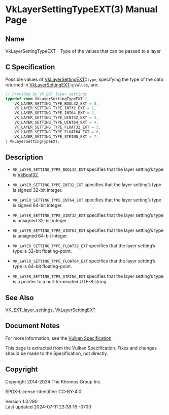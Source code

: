 # VkLayerSettingTypeEXT(3) Manual Page

## Name

VkLayerSettingTypeEXT - Type of the values that can be passed to a layer



## <a href="#_c_specification" class="anchor"></a>C Specification

Possible values of [VkLayerSettingEXT](https://registry.khronos.org/vulkan/specs/1.3-extensions/man/html/VkLayerSettingEXT.html)::`type`,
specifying the type of the data returned in
[VkLayerSettingEXT](https://registry.khronos.org/vulkan/specs/1.3-extensions/man/html/VkLayerSettingEXT.html)::`pValues`, are:

``` c
// Provided by VK_EXT_layer_settings
typedef enum VkLayerSettingTypeEXT {
    VK_LAYER_SETTING_TYPE_BOOL32_EXT = 0,
    VK_LAYER_SETTING_TYPE_INT32_EXT = 1,
    VK_LAYER_SETTING_TYPE_INT64_EXT = 2,
    VK_LAYER_SETTING_TYPE_UINT32_EXT = 3,
    VK_LAYER_SETTING_TYPE_UINT64_EXT = 4,
    VK_LAYER_SETTING_TYPE_FLOAT32_EXT = 5,
    VK_LAYER_SETTING_TYPE_FLOAT64_EXT = 6,
    VK_LAYER_SETTING_TYPE_STRING_EXT = 7,
} VkLayerSettingTypeEXT;
```

## <a href="#_description" class="anchor"></a>Description

- `VK_LAYER_SETTING_TYPE_BOOL32_EXT` specifies that the layer setting’s
  type is [VkBool32](https://registry.khronos.org/vulkan/specs/1.3-extensions/man/html/VkBool32.html).

- `VK_LAYER_SETTING_TYPE_INT32_EXT` specifies that the layer setting’s
  type is signed 32-bit integer.

- `VK_LAYER_SETTING_TYPE_INT64_EXT` specifies that the layer setting’s
  type is signed 64-bit integer.

- `VK_LAYER_SETTING_TYPE_UINT32_EXT` specifies that the layer setting’s
  type is unsigned 32-bit integer.

- `VK_LAYER_SETTING_TYPE_UINT64_EXT` specifies that the layer setting’s
  type is unsigned 64-bit integer.

- `VK_LAYER_SETTING_TYPE_FLOAT32_EXT` specifies that the layer setting’s
  type is 32-bit floating-point.

- `VK_LAYER_SETTING_TYPE_FLOAT64_EXT` specifies that the layer setting’s
  type is 64-bit floating-point.

- `VK_LAYER_SETTING_TYPE_STRING_EXT` specifies that the layer setting’s
  type is a pointer to a null-terminated UTF-8 string.

## <a href="#_see_also" class="anchor"></a>See Also

[VK_EXT_layer_settings](https://registry.khronos.org/vulkan/specs/1.3-extensions/man/html/VK_EXT_layer_settings.html),
[VkLayerSettingEXT](https://registry.khronos.org/vulkan/specs/1.3-extensions/man/html/VkLayerSettingEXT.html)

## <a href="#_document_notes" class="anchor"></a>Document Notes

For more information, see the <a
href="https://registry.khronos.org/vulkan/specs/1.3-extensions/html/vkspec.html#VkLayerSettingTypeEXT"
target="_blank" rel="noopener">Vulkan Specification</a>

This page is extracted from the Vulkan Specification. Fixes and changes
should be made to the Specification, not directly.

## <a href="#_copyright" class="anchor"></a>Copyright

Copyright 2014-2024 The Khronos Group Inc.

SPDX-License-Identifier: CC-BY-4.0

Version 1.3.290  
Last updated 2024-07-11 23:39:16 -0700
